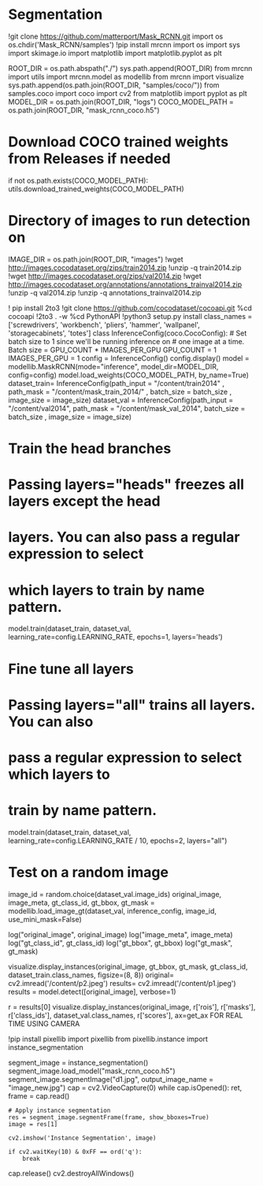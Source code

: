 # Segmentation
!git clone https://github.com/matterport/Mask_RCNN.git
import os 
os.chdir('Mask_RCNN/samples')
!pip install mrcnn
import os
import sys
import skimage.io
import matplotlib
import matplotlib.pyplot as plt

ROOT_DIR = os.path.abspath("./")
sys.path.append(ROOT_DIR)
from mrcnn import utils
import mrcnn.model as modellib
from mrcnn import visualize
sys.path.append(os.path.join(ROOT_DIR, "samples/coco/"))
from samples.coco import coco
import cv2
from matplotlib import pyplot as plt
MODEL_DIR = os.path.join(ROOT_DIR, "logs")
COCO_MODEL_PATH = os.path.join(ROOT_DIR, "mask_rcnn_coco.h5")
# Download COCO trained weights from Releases if needed
if not os.path.exists(COCO_MODEL_PATH):
    utils.download_trained_weights(COCO_MODEL_PATH)
# Directory of images to run detection on
IMAGE_DIR = os.path.join(ROOT_DIR, "images")
!wget http://images.cocodataset.org/zips/train2014.zip
!unzip -q train2014.zip
!wget http://images.cocodataset.org/zips/val2014.zip
!wget http://images.cocodataset.org/annotations/annotations_trainval2014.zip
!unzip -q val2014.zip
!unzip -q annotations_trainval2014.zip


! pip install 2to3
!git clone https://github.com/cocodataset/cocoapi.git
%cd cocoapi
!2to3 . -w
%cd PythonAPI
!python3 setup.py install
class_names = ['screwdrivers', 'workbench', 'pliers', 'hammer', 'wallpanel', 'storagecabinets',
               'totes']
class InferenceConfig(coco.CocoConfig):
    # Set batch size to 1 since we'll be running inference on
    # one image at a time. Batch size = GPU_COUNT * IMAGES_PER_GPU
    GPU_COUNT = 1
    IMAGES_PER_GPU = 1
config = InferenceConfig()
config.display()
model = modellib.MaskRCNN(mode="inference", model_dir=MODEL_DIR, config=config)
model.load_weights(COCO_MODEL_PATH, by_name=True)
dataset_train= InferenceConfig(path_input = "/content/train2014" , path_mask = "/content/mask_train_2014/" , batch_size = batch_size , image_size = image_size)
dataset_val = InferenceConfig(path_input =  "/content/val2014", path_mask =  "/content/mask_val_2014", batch_size = batch_size , image_size = image_size)
# Train the head branches
# Passing layers="heads" freezes all layers except the head
# layers. You can also pass a regular expression to select
# which layers to train by name pattern.
model.train(dataset_train, dataset_val, 
            learning_rate=config.LEARNING_RATE, 
            epochs=1, 
            layers='heads')
 # Fine tune all layers
# Passing layers="all" trains all layers. You can also 
# pass a regular expression to select which layers to
# train by name pattern.
model.train(dataset_train, dataset_val, 
            learning_rate=config.LEARNING_RATE / 10,
            epochs=2, 
            layers="all")
 # Test on a random image
image_id = random.choice(dataset_val.image_ids)
original_image, image_meta, gt_class_id, gt_bbox, gt_mask =\
    modellib.load_image_gt(dataset_val, inference_config, 
                           image_id, use_mini_mask=False)

log("original_image", original_image)
log("image_meta", image_meta)
log("gt_class_id", gt_class_id)
log("gt_bbox", gt_bbox)
log("gt_mask", gt_mask)

visualize.display_instances(original_image, gt_bbox, gt_mask, gt_class_id, 
                            dataset_train.class_names, figsize=(8, 8))
 original= cv2.imread('/content/p2.jpeg')
results= cv2.imread('/content/p1.jpeg')
results = model.detect([original_image], verbose=1)

r = results[0]
visualize.display_instances(original_image, r['rois'], r['masks'], r['class_ids'], 
                            dataset_val.class_names, r['scores'], ax=get_ax
FOR REAL TIME USING CAMERA

!pip install pixellib
import pixellib
from pixellib.instance import instance_segmentation

segment_image = instance_segmentation()
segment_image.load_model("mask_rcnn_coco.h5") 
segment_image.segmentImage("d1.jpg", output_image_name = "image_new.jpg")
cap = cv2.VideoCapture(0)
while cap.isOpened():
    ret, frame = cap.read()
    
    # Apply instance segmentation
    res = segment_image.segmentFrame(frame, show_bboxes=True)
    image = res[1]
    
    cv2.imshow('Instance Segmentation', image)
    
    if cv2.waitKey(10) & 0xFF == ord('q'):
        break
        
cap.release()
cv2.destroyAllWindows()

